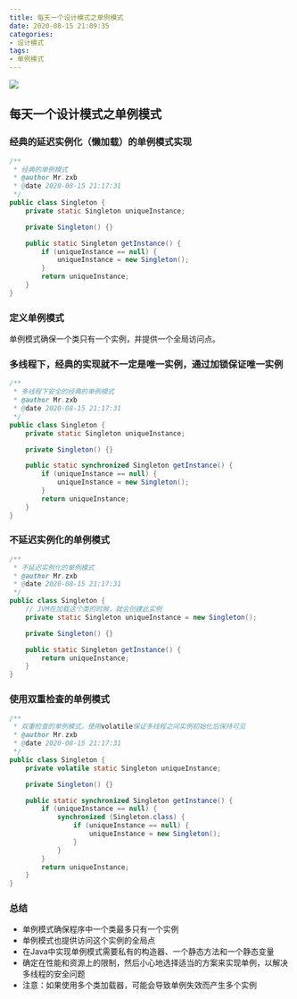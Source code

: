 ```yaml
---
title: 每天一个设计模式之单例模式
date: 2020-08-15 21:09:35
categories: 
- 设计模式
tags:
- 单例模式
---
```


![](https://tvax3.sinaimg.cn/large/008aQ1h9ly1gimfethgrmj30ly0am74z.jpg)

<!-- more -->

## 每天一个设计模式之单例模式

### 经典的延迟实例化（懒加载）的单例模式实现

```java
/**
 * 经典的单例模式
 * @author Mr.zxb
 * @date 2020-08-15 21:17:31
 */
public class Singleton {
    private static Singleton uniqueInstance;

    private Singleton() {}

    public static Singleton getInstance() {
        if (uniqueInstance == null) {
            uniqueInstance = new Singleton();
        }
        return uniqueInstance;
    }
}
```

### 定义单例模式

单例模式确保一个类只有一个实例，并提供一个全局访问点。

### 多线程下，经典的实现就不一定是唯一实例，通过加锁保证唯一实例

```java
/**
 * 多线程下安全的经典的单例模式
 * @author Mr.zxb
 * @date 2020-08-15 21:17:31
 */
public class Singleton {
    private static Singleton uniqueInstance;

    private Singleton() {}

    public static synchronized Singleton getInstance() {
        if (uniqueInstance == null) {
            uniqueInstance = new Singleton();
        }
        return uniqueInstance;
    }
}
```

### 不延迟实例化的单例模式

```java
/**
 * 不延迟实例化的单例模式
 * @author Mr.zxb
 * @date 2020-08-15 21:17:31
 */
public class Singleton {
    // JVM在加载这个类的时候，就会创建此实例
    private static Singleton uniqueInstance = new Singleton();

    private Singleton() {}

    public static Singleton getInstance() {
        return uniqueInstance;
    }
}
```

### 使用双重检查的单例模式

```java
/**
 * 双重检查的单例模式，使用volatile保证多线程之间实例初始化后保持可见
 * @author Mr.zxb
 * @date 2020-08-15 21:17:31
 */
public class Singleton {
    private volatile static Singleton uniqueInstance;

    private Singleton() {}

    public static synchronized Singleton getInstance() {
        if (uniqueInstance == null) {
            synchronized (Singleton.class) {
                if (uniqueInstance == null) {
                    uniqueInstance = new Singleton();
                }
            }
        }
        return uniqueInstance;
    }
}
```

### 总结

- 单例模式确保程序中一个类最多只有一个实例
- 单例模式也提供访问这个实例的全局点
- 在Java中实现单例模式需要私有的构造器、一个静态方法和一个静态变量
- 确定在性能和资源上的限制，然后小心地选择适当的方案来实现单例，以解决多线程的安全问题
- 注意：如果使用多个类加载器，可能会导致单例失效而产生多个实例